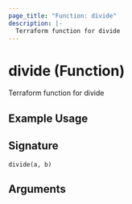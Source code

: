 ```yaml
---
page_title: "Function: divide"
description: |-
  Terraform function for divide
---
```


# divide (Function)

Terraform function for divide

## Example Usage



## Signature

``divide(a, b)``

## Arguments



